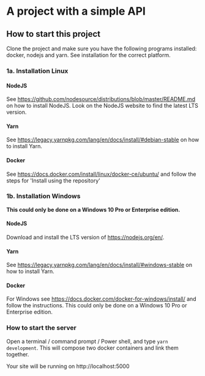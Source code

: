 # A project with a simple API

## How to start this project
Clone the project and make sure you have the following programs installed: docker, nodejs and yarn. See installation for the correct platform.

### 1a. Installation Linux
#### NodeJS
See https://github.com/nodesource/distributions/blob/master/README.md on how to install NodeJS. Look on the NodeJS website to find the latest LTS version.

#### Yarn
See https://legacy.yarnpkg.com/lang/en/docs/install/#debian-stable on how to install Yarn.

#### Docker
See https://docs.docker.com/install/linux/docker-ce/ubuntu/ and follow the steps for 'Install using the repository'


### 1b. Installation Windows
**This could only be done on a Windows 10 Pro or Enterprise edition.**

#### NodeJS
Download and install the LTS version of https://nodejs.org/en/. 

#### Yarn
See https://legacy.yarnpkg.com/lang/en/docs/install/#windows-stable on how to install Yarn.

#### Docker
For Windows see https://docs.docker.com/docker-for-windows/install/ and follow the instructions. This could only be done on a Windows 10 Pro or Enterprise edition.

### How to start the server
Open a terminal / command prompt / Power shell, and type `yarn development`. This will compose two docker containers and link them together. 

Your site will be running on http://localhost:5000

 
